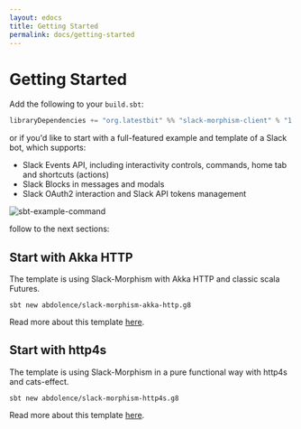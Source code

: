 ```yaml
---
layout: edocs
title: Getting Started
permalink: docs/getting-started
---
```


# Getting Started
Add the following to your `build.sbt`:

```scala
libraryDependencies += "org.latestbit" %% "slack-morphism-client" % "1.2.7"
```

or if you'd like to start with a full-featured example and template of a Slack bot, which supports:
* Slack Events API, including interactivity controls, commands, home tab and shortcuts (actions)
* Slack Blocks in messages and modals
* Slack OAuth2 interaction and Slack API tokens management

![sbt-example-command](https://slack.abdolence.dev/img/sample-bot-features.png)

follow to the next sections:

## Start with Akka HTTP
The template is using Slack-Morphism with Akka HTTP and classic scala Futures.

```
sbt new abdolence/slack-morphism-akka-http.g8
```
Read more about this template [here](akka-http).

## Start with http4s
The template is using Slack-Morphism in a pure functional way with http4s and cats-effect.

```
sbt new abdolence/slack-morphism-http4s.g8
```
Read more about this template [here](http4s).